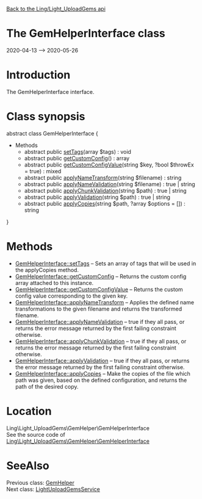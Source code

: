 [Back to the Ling/Light_UploadGems api](https://github.com/lingtalfi/Light_UploadGems/blob/master/doc/api/Ling/Light_UploadGems.md)



The GemHelperInterface class
================
2020-04-13 --> 2020-05-26






Introduction
============

The GemHelperInterface interface.



Class synopsis
==============


abstract class <span class="pl-k">GemHelperInterface</span>  {

- Methods
    - abstract public [setTags](https://github.com/lingtalfi/Light_UploadGems/blob/master/doc/api/Ling/Light_UploadGems/GemHelper/GemHelperInterface/setTags.md)(array $tags) : void
    - abstract public [getCustomConfig](https://github.com/lingtalfi/Light_UploadGems/blob/master/doc/api/Ling/Light_UploadGems/GemHelper/GemHelperInterface/getCustomConfig.md)() : array
    - abstract public [getCustomConfigValue](https://github.com/lingtalfi/Light_UploadGems/blob/master/doc/api/Ling/Light_UploadGems/GemHelper/GemHelperInterface/getCustomConfigValue.md)(string $key, ?bool $throwEx = true) : mixed
    - abstract public [applyNameTransform](https://github.com/lingtalfi/Light_UploadGems/blob/master/doc/api/Ling/Light_UploadGems/GemHelper/GemHelperInterface/applyNameTransform.md)(string $filename) : string
    - abstract public [applyNameValidation](https://github.com/lingtalfi/Light_UploadGems/blob/master/doc/api/Ling/Light_UploadGems/GemHelper/GemHelperInterface/applyNameValidation.md)(string $filename) : true | string
    - abstract public [applyChunkValidation](https://github.com/lingtalfi/Light_UploadGems/blob/master/doc/api/Ling/Light_UploadGems/GemHelper/GemHelperInterface/applyChunkValidation.md)(string $path) : true | string
    - abstract public [applyValidation](https://github.com/lingtalfi/Light_UploadGems/blob/master/doc/api/Ling/Light_UploadGems/GemHelper/GemHelperInterface/applyValidation.md)(string $path) : true | string
    - abstract public [applyCopies](https://github.com/lingtalfi/Light_UploadGems/blob/master/doc/api/Ling/Light_UploadGems/GemHelper/GemHelperInterface/applyCopies.md)(string $path, ?array $options = []) : string

}






Methods
==============

- [GemHelperInterface::setTags](https://github.com/lingtalfi/Light_UploadGems/blob/master/doc/api/Ling/Light_UploadGems/GemHelper/GemHelperInterface/setTags.md) &ndash; Sets an array of tags that will be used in the applyCopies method.
- [GemHelperInterface::getCustomConfig](https://github.com/lingtalfi/Light_UploadGems/blob/master/doc/api/Ling/Light_UploadGems/GemHelper/GemHelperInterface/getCustomConfig.md) &ndash; Returns the custom config array attached to this instance.
- [GemHelperInterface::getCustomConfigValue](https://github.com/lingtalfi/Light_UploadGems/blob/master/doc/api/Ling/Light_UploadGems/GemHelper/GemHelperInterface/getCustomConfigValue.md) &ndash; Returns the custom config value corresponding to the given key.
- [GemHelperInterface::applyNameTransform](https://github.com/lingtalfi/Light_UploadGems/blob/master/doc/api/Ling/Light_UploadGems/GemHelper/GemHelperInterface/applyNameTransform.md) &ndash; Applies the defined name transformations to the given filename and returns the transformed filename.
- [GemHelperInterface::applyNameValidation](https://github.com/lingtalfi/Light_UploadGems/blob/master/doc/api/Ling/Light_UploadGems/GemHelper/GemHelperInterface/applyNameValidation.md) &ndash; true if they all pass, or returns the error message returned by the first failing constraint otherwise.
- [GemHelperInterface::applyChunkValidation](https://github.com/lingtalfi/Light_UploadGems/blob/master/doc/api/Ling/Light_UploadGems/GemHelper/GemHelperInterface/applyChunkValidation.md) &ndash; true if they all pass, or returns the error message returned by the first failing constraint otherwise.
- [GemHelperInterface::applyValidation](https://github.com/lingtalfi/Light_UploadGems/blob/master/doc/api/Ling/Light_UploadGems/GemHelper/GemHelperInterface/applyValidation.md) &ndash; true if they all pass, or returns the error message returned by the first failing constraint otherwise.
- [GemHelperInterface::applyCopies](https://github.com/lingtalfi/Light_UploadGems/blob/master/doc/api/Ling/Light_UploadGems/GemHelper/GemHelperInterface/applyCopies.md) &ndash; Make the copies of the file which path was given, based on the defined configuration, and returns the path of the desired copy.





Location
=============
Ling\Light_UploadGems\GemHelper\GemHelperInterface<br>
See the source code of [Ling\Light_UploadGems\GemHelper\GemHelperInterface](https://github.com/lingtalfi/Light_UploadGems/blob/master/GemHelper/GemHelperInterface.php)



SeeAlso
==============
Previous class: [GemHelper](https://github.com/lingtalfi/Light_UploadGems/blob/master/doc/api/Ling/Light_UploadGems/GemHelper/GemHelper.md)<br>Next class: [LightUploadGemsService](https://github.com/lingtalfi/Light_UploadGems/blob/master/doc/api/Ling/Light_UploadGems/Service/LightUploadGemsService.md)<br>
